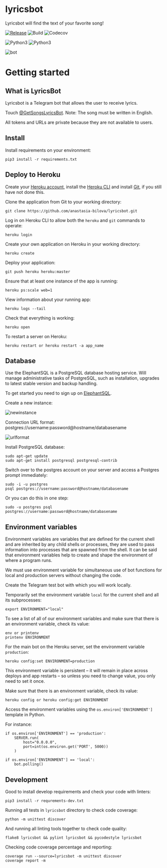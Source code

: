 # lyricsbot

Lyricsbot will find the text of your favorite song!

[![Release](https://img.shields.io/github/release/anastasia-bilova/lyricsbot.svg)](https://github.com/anastasia-bilova/lyricsbot/releases)
![Build](https://travis-ci.org/anastasia-bilova/lyricsbot.svg?branch=develop)
![Codecov](https://img.shields.io/codecov/c/github/anastasia-bilova/lyricsbot/develop.svg)

![Python3](https://img.shields.io/badge/Python-3.5-brightgreen.svg)
![Python3](https://img.shields.io/badge/Python-3.6-brightgreen.svg)

![bot](https://habrastorage.org/webt/jv/1v/rt/jv1vrtj7xijzcmu2n5z-mahbw6y.gif)

# Getting started

## What is LyricsBot

Lyricsbot is a Telegram bot that allows the user to receive lyrics.

Touch [@GetSongsLyricsBot](https://telegram.me/getsongslyricsbot).
Note: The song must be written in English.

All tokens and URLs are private because they are not available to users.

## Install

Install requirements on your environment:

```
pip3 install -r requirements.txt
```

## Deploy to Heroku

Create your [Heroku account](https://signup.heroku.com/?c=70130000001x9jFAAQ), install the [Heroku CLI](https://devcenter.heroku.com/articles/getting-started-with-python#set-up) and install [Git](https://gist.github.com/derhuerst/1b15ff4652a867391f03), if you still have not done this.

Clone the application from Git to your working directory:

```
git clone https://github.com/anastasia-bilova/lyricsbot.git
```

Log in on Heroku CLI to allow both the `heroku` and `git` commands to operate: 

```
heroku login
```

Create your own application on Heroku in your working directory:

```
heroku create
```

Deploy your application:

```
git push heroku heroku:master
```

Ensure that at least one instance of the app is running:

```
heroku ps:scale web=1
```

View information about your running app:

```
heroku logs --tail
```

Check that everything is working:

```
heroku open
```

To restart a server on Heroku:

```
heroku restart or heroku restart -a app_name
```

## Database

Use the ElephantSQL is a PostgreSQL database hosting service. 
Will manage administrative tasks of PostgreSQL, such as installation, upgrades to latest stable version and backup handling.

To get started you need to sign up on [ElephantSQL](https://www.elephantsql.com/).

Create a new instance:

![newinstance](https://habrastorage.org/webt/ik/nj/b7/iknjb7cfcne0nfnip7dsiiip4vu.png)

Connection URL format: postgres://username:password@hostname/databasename

![urlformat](https://habrastorage.org/webt/fv/64/qh/fv64qh3pzgwdagpdk8tybjgt3pe.png)

Install PostgreSQL database:

```
sudo apt-get update
sudo apt-get install postgresql postgresql-contrib
```

Switch over to the postgres account on your server and access a Postgres prompt immediately:

```
sudo -i -u postgres
psql postgres://username:password@hostname/databasename
```

Or you can do this in one step:

```
sudo -u postgres psql postgres://username:password@hostname/databasename
```

## Environment variables

Environment variables are variables that are defined for the current shell and are inherited by any child shells or processes, they are used to pass information into processes that are spawned from the shell.
It can be said that environment variables help to create and shape the environment of where a program runs.

We must use environment variable for simultaneous use of bot functions for local and production servers without changing the code.

Create the Telegram test bot with which you will work locally.

Temporarily set the environment variable `local` for the current shell and all its subprocesses:

```
export ENVIRONMENT="local"
```
To see a list of all of our environment variables and make sure that there is an environment variable, check its value:

```
env or printenv
printenv ENVIRONMENT
```

For the main bot on the Heroku server, set the environment variable `production`:

```
heroku config:set ENVIRONMENT=production
```

This environment variable is persistent – it will remain in place across deploys and app restarts – so unless you need to change value, you only need to set it once.

Make sure that there is an environment variable, check its value:

```
heroku config or heroku config:get ENVIRONMENT
```

Access the environment variables using the `os.environ['ENVIRONMENT']` template in Python.

For instance:

```
if os.environ['ENVIRONMENT'] == 'production':
    SERVER.run(
        host="0.0.0.0",
        port=int(os.environ.get('PORT', 5000))
    )

if os.environ['ENVIRONMENT'] == 'local':
    bot.polling()
```

## Development

Good to install develop requirements and check your code with linters:

```
pip3 install -r requrements-dev.txt
```

Running all tests in `lyricsbot` directory to check code coverage:

```
python -m unittest discover
```

And running all linting tools together to check code quality:

```
flake8 lyricsbot && pylint lyricsbot && pycodestyle lyricsbot
```

Checking code coverage percentage and reporting:

```
coverage run --source=lyricsbot -m unittest discover
coverage report -m
```